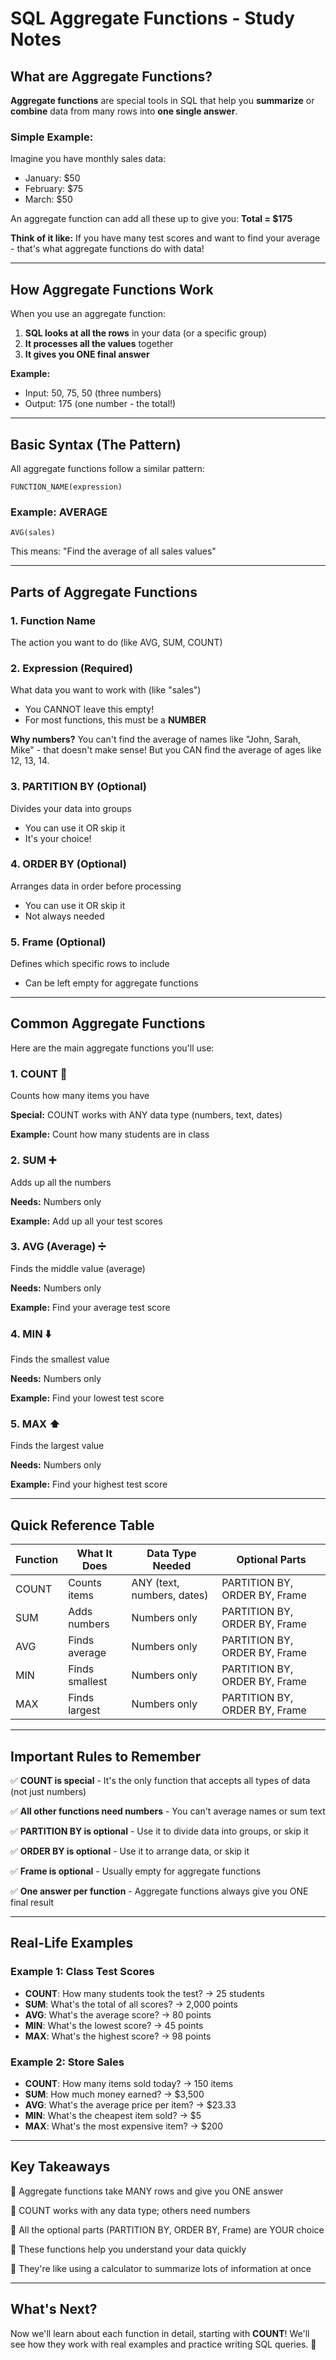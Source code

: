 # SQL Aggregate Functions - Study Notes

## What are Aggregate Functions?

**Aggregate functions** are special tools in SQL that help you **summarize** or **combine** data from many rows into **one single answer**.

### Simple Example:

Imagine you have monthly sales data:
- January: $50
- February: $75
- March: $50

An aggregate function can add all these up to give you: **Total = $175**

**Think of it like:** If you have many test scores and want to find your average - that's what aggregate functions do with data!

---

## How Aggregate Functions Work

When you use an aggregate function:

1. **SQL looks at all the rows** in your data (or a specific group)
2. **It processes all the values** together
3. **It gives you ONE final answer**

**Example:**
- Input: 50, 75, 50 (three numbers)
- Output: 175 (one number - the total!)

---

## Basic Syntax (The Pattern)

All aggregate functions follow a similar pattern:

```
FUNCTION_NAME(expression)
```

### Example: AVERAGE
```
AVG(sales)
```

This means: "Find the average of all sales values"

---

## Parts of Aggregate Functions

### 1. **Function Name**
The action you want to do (like AVG, SUM, COUNT)

### 2. **Expression** (Required)
What data you want to work with (like "sales")
- You CANNOT leave this empty!
- For most functions, this must be a **NUMBER**

**Why numbers?** You can't find the average of names like "John, Sarah, Mike" - that doesn't make sense! But you CAN find the average of ages like 12, 13, 14.

### 3. **PARTITION BY** (Optional)
Divides your data into groups
- You can use it OR skip it
- It's your choice!

### 4. **ORDER BY** (Optional)
Arranges data in order before processing
- You can use it OR skip it
- Not always needed

### 5. **Frame** (Optional)
Defines which specific rows to include
- Can be left empty for aggregate functions

---

## Common Aggregate Functions

Here are the main aggregate functions you'll use:

### 1. **COUNT** 🔢
Counts how many items you have

**Special:** COUNT works with ANY data type (numbers, text, dates)

**Example:** Count how many students are in class

### 2. **SUM** ➕
Adds up all the numbers

**Needs:** Numbers only

**Example:** Add up all your test scores

### 3. **AVG** (Average) ➗
Finds the middle value (average)

**Needs:** Numbers only

**Example:** Find your average test score

### 4. **MIN** ⬇️
Finds the smallest value

**Needs:** Numbers only

**Example:** Find your lowest test score

### 5. **MAX** ⬆️
Finds the largest value

**Needs:** Numbers only

**Example:** Find your highest test score

---

## Quick Reference Table

| Function | What It Does | Data Type Needed | Optional Parts |
|----------|--------------|------------------|----------------|
| COUNT | Counts items | ANY (text, numbers, dates) | PARTITION BY, ORDER BY, Frame |
| SUM | Adds numbers | Numbers only | PARTITION BY, ORDER BY, Frame |
| AVG | Finds average | Numbers only | PARTITION BY, ORDER BY, Frame |
| MIN | Finds smallest | Numbers only | PARTITION BY, ORDER BY, Frame |
| MAX | Finds largest | Numbers only | PARTITION BY, ORDER BY, Frame |

---

## Important Rules to Remember

✅ **COUNT is special** - It's the only function that accepts all types of data (not just numbers)

✅ **All other functions need numbers** - You can't average names or sum text

✅ **PARTITION BY is optional** - Use it to divide data into groups, or skip it

✅ **ORDER BY is optional** - Use it to arrange data, or skip it

✅ **Frame is optional** - Usually empty for aggregate functions

✅ **One answer per function** - Aggregate functions always give you ONE final result

---

## Real-Life Examples

### Example 1: Class Test Scores
- **COUNT**: How many students took the test? → 25 students
- **SUM**: What's the total of all scores? → 2,000 points
- **AVG**: What's the average score? → 80 points
- **MIN**: What's the lowest score? → 45 points
- **MAX**: What's the highest score? → 98 points

### Example 2: Store Sales
- **COUNT**: How many items sold today? → 150 items
- **SUM**: How much money earned? → $3,500
- **AVG**: What's the average price per item? → $23.33
- **MIN**: What's the cheapest item sold? → $5
- **MAX**: What's the most expensive item? → $200

---

## Key Takeaways

🎯 Aggregate functions take MANY rows and give you ONE answer

🎯 COUNT works with any data type; others need numbers

🎯 All the optional parts (PARTITION BY, ORDER BY, Frame) are YOUR choice

🎯 These functions help you understand your data quickly

🎯 They're like using a calculator to summarize lots of information at once

---

## What's Next?

Now we'll learn about each function in detail, starting with **COUNT**! We'll see how they work with real examples and practice writing SQL queries. 🚀
